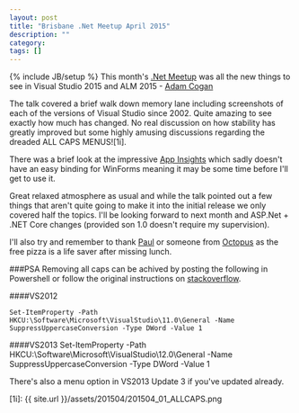 ```yaml
---
layout: post
title: "Brisbane .Net Meetup April 2015"
description: ""
category: 
tags: []
---
```

{% include JB/setup %}
This month's [.Net  Meetup][1] was all the new things to see in Visual Studio 2015 and ALM 2015 - [Adam Cogan][2]

The talk covered a brief walk down memory lane including screenshots of each of the versions of Visual Studio since 2002.  Quite amazing to see exactly how much has changed.  No real discussion on how stability has greatly improved but some highly amusing discussions regarding the dreaded ALL CAPS MENUS![1i].

There was a brief look at the impressive [App Insights][4] which sadly doesn't have an easy binding for WinForms meaning it may be some time before I'll get to use it.

Great relaxed atmosphere as usual and while the talk pointed out a few things that aren't quite going to make it into the initial release we only covered half the topics.  I'll be looking forward to next month and ASP.Net + .NET Core changes (provided son 1.0 doesn't require my supervision).

I'll also try and remember to thank [Paul][5] or someone from [Octopus][6] as the free pizza is a life saver after missing lunch.

###PSA
Removing all caps can be achived by posting the following in Powershell or follow the original instructions on [stackoverflow][3].

####VS2012

    Set-ItemProperty -Path HKCU:\Software\Microsoft\VisualStudio\11.0\General -Name SuppressUppercaseConversion -Type DWord -Value 1

####VS2013
    Set-ItemProperty -Path HKCU:\Software\Microsoft\VisualStudio\12.0\General -Name SuppressUppercaseConversion -Type DWord -Value 1
	
There's also a menu option in VS2013 Update 3 if you've updated already.

[1]: http://www.meetup.com/Brisbane-Net-User-Group/events/221696495/
[2]: http://www.adamcogan.com/
[3]: http://stackoverflow.com/a/10859562
[4]: http://azure.microsoft.com/en-us/documentation/articles/app-insights-windows-usage/
[5]: http://paulstovell.com/
[6]: http://octopusdeploy.com/
[1i]: {{ site.url }}/assets/201504/201504_01_ALLCAPS.png
